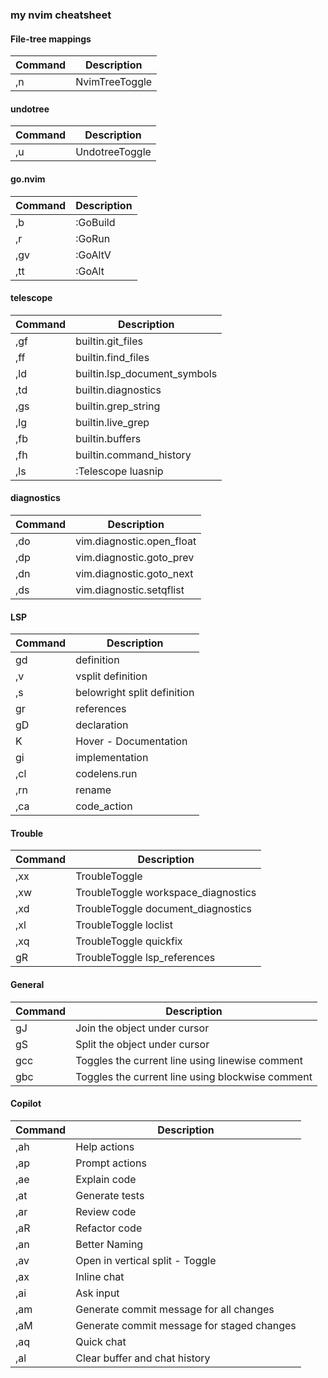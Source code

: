 ### my nvim cheatsheet
#### File-tree mappings
| Command | Description |
| --- | --- |
|,n|NvimTreeToggle|

#### undotree
| Command | Description |
| --- | --- |
|,u|UndotreeToggle|

#### go.nvim
| Command | Description |
| --- | --- |
|,b|:GoBuild|
|,r|:GoRun|
|,gv|:GoAltV|
|,tt|:GoAlt|

#### telescope
| Command | Description |
| --- | --- |
|,gf|builtin.git_files|
|,ff|builtin.find_files|
|,ld|builtin.lsp_document_symbols|
|,td|builtin.diagnostics|
|,gs|builtin.grep_string|
|,lg|builtin.live_grep|
|,fb|builtin.buffers|
|,fh|builtin.command_history|
|,ls|:Telescope luasnip|

#### diagnostics
| Command | Description |
| --- | --- |
|,do|vim.diagnostic.open_float|
|,dp|vim.diagnostic.goto_prev|
|,dn|vim.diagnostic.goto_next|
|,ds|vim.diagnostic.setqflist|

#### LSP
| Command | Description |
| --- | --- |
|gd|definition|
|,v|vsplit definition|
|,s|belowright split definition|
|gr|references|
|gD|declaration|
|K|Hover - Documentation|
|gi|implementation|
|,cl|codelens.run|
|,rn|rename|
|,ca|code_action|

#### Trouble
| Command | Description |
| --- | --- |
|,xx|TroubleToggle|
|,xw|TroubleToggle workspace_diagnostics|
|,xd|TroubleToggle document_diagnostics|
|,xl|TroubleToggle loclist|
|,xq|TroubleToggle quickfix|
|gR|TroubleToggle lsp_references|

#### General
| Command | Description |
| --- | --- |
|gJ|Join the object under cursor|
|gS|Split the object under cursor|
|gcc|Toggles the current line using linewise comment|
|gbc|Toggles the current line using blockwise comment|

#### Copilot
| Command | Description |
| --- | --- |
|,ah|Help actions|
|,ap|Prompt actions|
|,ae|Explain code|
|,at|Generate tests|
|,ar|Review code|
|,aR|Refactor code|
|,an|Better Naming|
|,av|Open in vertical split - Toggle|
|,ax|Inline chat|
|,ai|Ask input|
|,am|Generate commit message for all changes|
|,aM|Generate commit message for staged changes|
|,aq|Quick chat|
|,al|Clear buffer and chat history|
